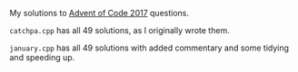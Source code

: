 My solutions to [Advent of Code 2017](https://adventofcode.com/) questions.

`catchpa.cpp` has all 49 solutions, as I originally wrote them.

`january.cpp` has all 49 solutions with added commentary and some tidying and speeding up.

